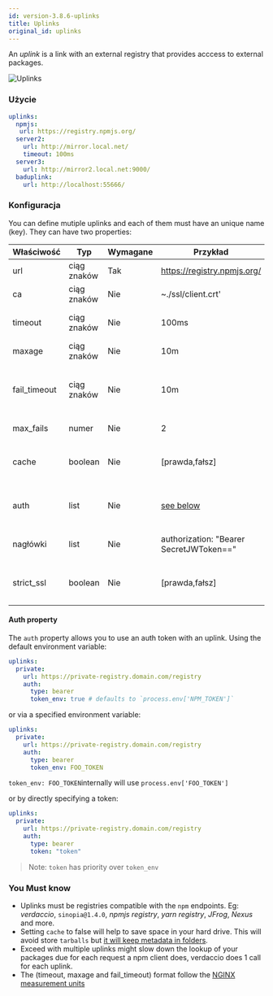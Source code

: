 ```yaml
---
id: version-3.8.6-uplinks
title: Uplinks
original_id: uplinks
---
```


An *uplink* is a link with an external registry that provides acccess to external packages.

![Uplinks](/img/uplinks.png)

### Użycie

```yaml
uplinks:
  npmjs:
   url: https://registry.npmjs.org/
  server2:
    url: http://mirror.local.net/
    timeout: 100ms
  server3:
    url: http://mirror2.local.net:9000/
  baduplink:
    url: http://localhost:55666/
```

### Konfiguracja

You can define mutiple uplinks and each of them must have an unique name (key). They can have two properties:

| Właściwość   | Typ         | Wymagane | Przykład                                | Wsparcie  | Opis                                                                                                                       | Domyślne   |
| ------------ | ----------- | -------- | --------------------------------------- | --------- | -------------------------------------------------------------------------------------------------------------------------- | ---------- |
| url          | ciąg znaków | Tak      | https://registry.npmjs.org/             | wszystkie | The registry url                                                                                                           | npmjs      |
| ca           | ciąg znaków | Nie      | ~./ssl/client.crt'                      | wszystkie | SSL path certificate                                                                                                       | No default |
| timeout      | ciąg znaków | Nie      | 100ms                                   | wszystkie | set new timeout for the request                                                                                            | 30s        |
| maxage       | ciąg znaków | Nie      | 10m                                     | wszystkie | limit maximun failure request                                                                                              | 2m         |
| fail_timeout | ciąg znaków | Nie      | 10m                                     | wszystkie | defines max time when a request becomes a failure                                                                          | 5m         |
| max_fails    | numer       | Nie      | 2                                       | wszystkie | limit maximun failure request                                                                                              | 2          |
| cache        | boolean     | Nie      | [prawda,fałsz]                          | >= 2.1    | cache all remote tarballs in storage                                                                                       | true       |
| auth         | list        | Nie      | [see below](uplinks.md#auth-property)   | >= 2.5    | assigns the header 'Authorization' [more info](http://blog.npmjs.org/post/118393368555/deploying-with-npm-private-modules) | disabled   |
| nagłówki     | list        | Nie      | authorization: "Bearer SecretJWToken==" | wszystkie | list of custom headers for the uplink                                                                                      | disabled   |
| strict_ssl   | boolean     | Nie      | [prawda,fałsz]                          | >= 3.0    | If true, requires SSL certificates be valid.                                                                               | true       |

#### Auth property

The `auth` property allows you to use an auth token with an uplink. Using the default environment variable:

```yaml
uplinks:
  private:
    url: https://private-registry.domain.com/registry
    auth:
      type: bearer
      token_env: true # defaults to `process.env['NPM_TOKEN']`   
```

or via a specified environment variable:

```yaml
uplinks:
  private:
    url: https://private-registry.domain.com/registry
    auth:
      type: bearer
      token_env: FOO_TOKEN
```

`token_env: FOO_TOKEN`internally will use `process.env['FOO_TOKEN']`

or by directly specifying a token:

```yaml
uplinks:
  private:
    url: https://private-registry.domain.com/registry
    auth:
      type: bearer
      token: "token"
```

> Note: `token` has priority over `token_env`

### You Must know

* Uplinks must be registries compatible with the `npm` endpoints. Eg: *verdaccio*, `sinopia@1.4.0`, *npmjs registry*, *yarn registry*, *JFrog*, *Nexus* and more.
* Setting `cache` to false will help to save space in your hard drive. This will avoid store `tarballs` but [it will keep metadata in folders](https://github.com/verdaccio/verdaccio/issues/391).
* Exceed with multiple uplinks might slow down the lookup of your packages due for each request a npm client does, verdaccio does 1 call for each uplink.
* The (timeout, maxage and fail_timeout) format follow the [NGINX measurement units](http://nginx.org/en/docs/syntax.html)